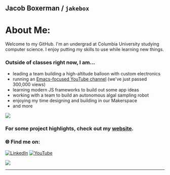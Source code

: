 ## Jacob Boxerman / `jakebox`


# About Me:
Welcome to my GitHub. I'm an undergrad at Columbia University studying computer science. I enjoy putting my skills to use while learning new things.

### Outside of classes right now, I am...

- leading a team building a high-altitude balloon with custom electronics
- running an [Emacs-focused YouTube channel](https://www.youtube.com/c/JakeBox0) (we've just passed 300,000 views)
- learning modern JS frameworks to build out some app ideas
- working with a team to build an autonomous algal sampling robot
- enjoying my time designing and building in our Makerspace
- and more

![](https://img.shields.io/badge/Emacs-%237F5AB6.svg?&style=for-the-badge&logo=gnu-emacs&logoColor=white)

### For some project highlights, check out my [website](https://jakebox.github.io).

### 🌐 Find me on:
[![LinkedIn](https://img.shields.io/badge/LinkedIn-%230077B5.svg?logo=linkedin&logoColor=white)](https://linkedin.com/in/jacob-boxerman) [![YouTube](https://img.shields.io/badge/YouTube-%23FF0000.svg?logo=YouTube&logoColor=white)](https://youtube.com/@JakeBox0) 


<!--## 📊 GitHub Stats:
 #![](https://github-readme-stats.vercel.app/api?username=jakebox&theme=dark&hide_border=true&include_all_commits=false&count_private=false)<br/>
![](https://github-readme-streak-stats.herokuapp.com/?user=jakebox&theme=dark&hide_border=true)<br/>  
[![](https://visitcount.itsvg.in/api?id=jakebox&icon=0&color=0)](https://visitcount.itsvg.in)
-->
![](https://github-readme-stats.vercel.app/api/top-langs/?username=jakebox&theme=dark&hide_border=true&include_all_commits=false&count_private=false&layout=compact)

---
